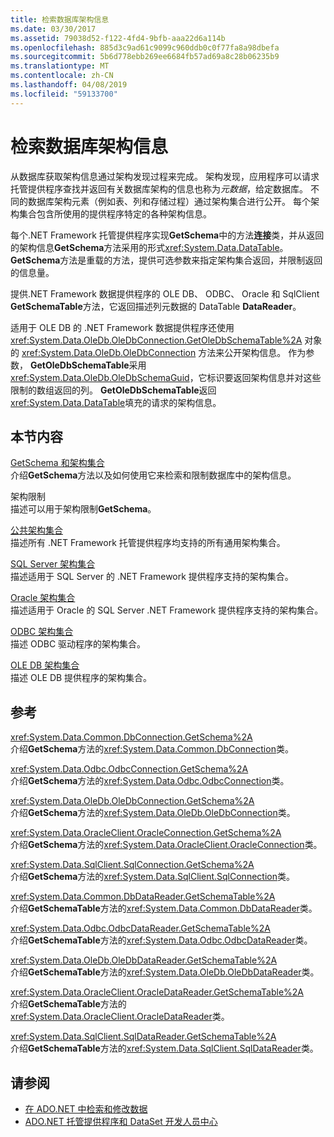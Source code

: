 ```yaml
---
title: 检索数据库架构信息
ms.date: 03/30/2017
ms.assetid: 79038d52-f122-4fd4-9bfb-aaa22d6a114b
ms.openlocfilehash: 885d3c9ad61c9099c960ddb0c0f77fa8a98dbefa
ms.sourcegitcommit: 5b6d778ebb269ee6684fb57ad69a8c28b06235b9
ms.translationtype: MT
ms.contentlocale: zh-CN
ms.lasthandoff: 04/08/2019
ms.locfileid: "59133700"
---
```

# <a name="retrieving-database-schema-information"></a>检索数据库架构信息
从数据库获取架构信息通过架构发现过程来完成。 架构发现，应用程序可以请求托管提供程序查找并返回有关数据库架构的信息也称为*元数据*，给定数据库。 不同的数据库架构元素（例如表、列和存储过程）通过架构集合进行公开。 每个架构集合包含所使用的提供程序特定的各种架构信息。  
  
 每个.NET Framework 托管提供程序实现**GetSchema**中的方法**连接**类，并从返回的架构信息**GetSchema**方法采用的形式<xref:System.Data.DataTable>。 **GetSchema**方法是重载的方法，提供可选参数来指定架构集合返回，并限制返回的信息量。  
  
 提供.NET Framework 数据提供程序的 OLE DB、 ODBC、 Oracle 和 SqlClient **GetSchemaTable**方法，它返回描述列元数据的 DataTable **DataReader**。  
  
 适用于 OLE DB 的 .NET Framework 数据提供程序还使用 <xref:System.Data.OleDb.OleDbConnection.GetOleDbSchemaTable%2A> 对象的 <xref:System.Data.OleDb.OleDbConnection> 方法来公开架构信息。 作为参数， **GetOleDbSchemaTable**采用<xref:System.Data.OleDb.OleDbSchemaGuid>，它标识要返回架构信息并对这些限制的数组返回的列。 **GetOleDbSchemaTable**返回<xref:System.Data.DataTable>填充的请求的架构信息。  
  
## <a name="in-this-section"></a>本节内容  
 [GetSchema 和架构集合](../../../../docs/framework/data/adonet/getschema-and-schema-collections.md)  
 介绍**GetSchema**方法以及如何使用它来检索和限制数据库中的架构信息。  
  
 架构限制  
 描述可以用于架构限制**GetSchema**。  
  
 [公共架构集合](../../../../docs/framework/data/adonet/common-schema-collections.md)  
 描述所有 .NET Framework 托管提供程序均支持的所有通用架构集合。  
  
 [SQL Server 架构集合](../../../../docs/framework/data/adonet/sql-server-schema-collections.md)  
 描述适用于 SQL Server 的 .NET Framework 提供程序支持的架构集合。  
  
 [Oracle 架构集合](../../../../docs/framework/data/adonet/oracle-schema-collections.md)  
 描述适用于 Oracle 的 SQL Server .NET Framework 提供程序支持的架构集合。  
  
 [ODBC 架构集合](../../../../docs/framework/data/adonet/odbc-schema-collections.md)  
 描述 ODBC 驱动程序的架构集合。  
  
 [OLE DB 架构集合](../../../../docs/framework/data/adonet/ole-db-schema-collections.md)  
 描述 OLE DB 提供程序的架构集合。  
  
## <a name="reference"></a>参考  
 <xref:System.Data.Common.DbConnection.GetSchema%2A>  
 介绍**GetSchema**方法的<xref:System.Data.Common.DbConnection>类。  
  
 <xref:System.Data.Odbc.OdbcConnection.GetSchema%2A>  
 介绍**GetSchema**方法的<xref:System.Data.Odbc.OdbcConnection>类。  
  
 <xref:System.Data.OleDb.OleDbConnection.GetSchema%2A>  
 介绍**GetSchema**方法的<xref:System.Data.OleDb.OleDbConnection>类。  
  
 <xref:System.Data.OracleClient.OracleConnection.GetSchema%2A>  
 介绍**GetSchema**方法的<xref:System.Data.OracleClient.OracleConnection>类。  
  
 <xref:System.Data.SqlClient.SqlConnection.GetSchema%2A>  
 介绍**GetSchema**方法的<xref:System.Data.SqlClient.SqlConnection>类。  
  
 <xref:System.Data.Common.DbDataReader.GetSchemaTable%2A>  
 介绍**GetSchemaTable**方法的<xref:System.Data.Common.DbDataReader>类。  
  
 <xref:System.Data.Odbc.OdbcDataReader.GetSchemaTable%2A>  
 介绍**GetSchemaTable**方法的<xref:System.Data.Odbc.OdbcDataReader>类。  
  
 <xref:System.Data.OleDb.OleDbDataReader.GetSchemaTable%2A>  
 介绍**GetSchemaTable**方法的<xref:System.Data.OleDb.OleDbDataReader>类。  
  
 <xref:System.Data.OracleClient.OracleDataReader.GetSchemaTable%2A>  
 介绍**GetSchemaTable**方法的<xref:System.Data.OracleClient.OracleDataReader>类。  
  
 <xref:System.Data.SqlClient.SqlDataReader.GetSchemaTable%2A>  
 介绍**GetSchemaTable**方法的<xref:System.Data.SqlClient.SqlDataReader>类。  
  
## <a name="see-also"></a>请参阅

- [在 ADO.NET 中检索和修改数据](../../../../docs/framework/data/adonet/retrieving-and-modifying-data.md)
- [ADO.NET 托管提供程序和 DataSet 开发人员中心](https://go.microsoft.com/fwlink/?LinkId=217917)
